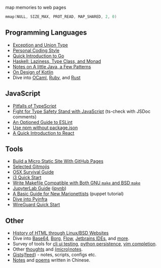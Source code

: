 map memories to web pages

```c
mmap(NULL, SIZE_MAX, PROT_READ, MAP_SHARED, 2, 0)
```

## Programming Languages

- [Exception and Union Type](dive-into/exceptions/)
- [Personal Coding Style](coding-style/)
- [Quick Introduction to Go](dive-into/go/)
- [Haskell: Laziness, Type Class, and Monad](dive-into/haskell/)
- [Notes on A little Java, a Few Patterns](java/a-little/)
- [On Design of Kotlin](dive-into/kotlin/)
- Dive into [OCaml](dive-into/ocaml/), [Ruby](dive-into/ruby/), and [Rust](dive-into/rust/)

## JavaScript

- [Pitfalls of TypeScript](dive-into/typescript/)
- [Fight for Type Safety Stand with JavaScript](dive-into/ts-check/) (ts-check with JSDoc comments)
- [An Optioned Guide to ESLint](dive-into/eslint/)
- [Use npm without package.json](dive-into/npm/)
- [A Quick Introduction to React](dive-into/react/)

## Tools

- [Build a Micro Static Site With GitHub Pages](dive-into/gh-pages/)
- [Selected Gitmojis](dive-into/gitmoji/)
- [OSX Survival Guide](dive-into/osx/)
- [i3 Quick Start](dive-into/i3/)
- [Write Makefile Compatible with Both GNU `make` and BSD `make`](dive-into/make)
- [JupyterLab Guide](dive-into/jupyter-lab/) ([ipynb](https://github.com/weakish/weakish.github.com/blob/master/dive-into/jupyter-lab.ipynb))
- [A Basic Guide for New Marionettists](dive-into/puppet/) (puppet tutorial)
- [Dive into Pyinfra](dive-into/pyinfra)
- [WireGuard Quick Start](dive-into/wireguard/)

## Other

- [History of HTML through Linux/BSD Websites](web/html-history/)
- Dive into [Base64](dive-into/base64/), [Borg](dive-into/borg), [Flow](dive-into/flow/), [Jetbrains IDEs](dive-into/jetbrains/), and [more](dive-into/more/).
- Survey of tools for [cli ui testing](cli/test/), [python persistence](python/persistence/), [vim completion](vim/completion/).
- Other [thoughts](thoughts/) and [(micro)notes](log/).
- [Gists][]([feed][gist-feed]) - notes, scripts, configs etc.
- [Notes](dapi/) and [poems](poems/) written in Chinese.

[gists]: https://gist.github.com/weakish
[gist-feed]: https://gist.github.com/weakish.atom

